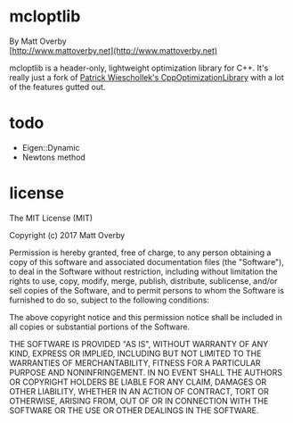 # mcloptlib

By Matt Overby  
[http://www.mattoverby.net](http://www.mattoverby.net)

mcloptlib is a header-only, lightweight optimization library for C++.
It's really just a fork of [Patrick Wieschollek's CppOptimizationLibrary](https://github.com/PatWie/CppNumericalSolvers) with a lot of the features gutted out.

# todo

- Eigen::Dynamic
- Newtons method

# license

The MIT License (MIT)

Copyright (c) 2017 Matt Overby

Permission is hereby granted, free of charge, to any person obtaining a copy
of this software and associated documentation files (the "Software"), to deal
in the Software without restriction, including without limitation the rights
to use, copy, modify, merge, publish, distribute, sublicense, and/or sell
copies of the Software, and to permit persons to whom the Software is
furnished to do so, subject to the following conditions:

The above copyright notice and this permission notice shall be included in all
copies or substantial portions of the Software.

THE SOFTWARE IS PROVIDED "AS IS", WITHOUT WARRANTY OF ANY KIND, EXPRESS OR
IMPLIED, INCLUDING BUT NOT LIMITED TO THE WARRANTIES OF MERCHANTABILITY,
FITNESS FOR A PARTICULAR PURPOSE AND NONINFRINGEMENT. IN NO EVENT SHALL THE
AUTHORS OR COPYRIGHT HOLDERS BE LIABLE FOR ANY CLAIM, DAMAGES OR OTHER
LIABILITY, WHETHER IN AN ACTION OF CONTRACT, TORT OR OTHERWISE, ARISING FROM,
OUT OF OR IN CONNECTION WITH THE SOFTWARE OR THE USE OR OTHER DEALINGS IN THE
SOFTWARE.

